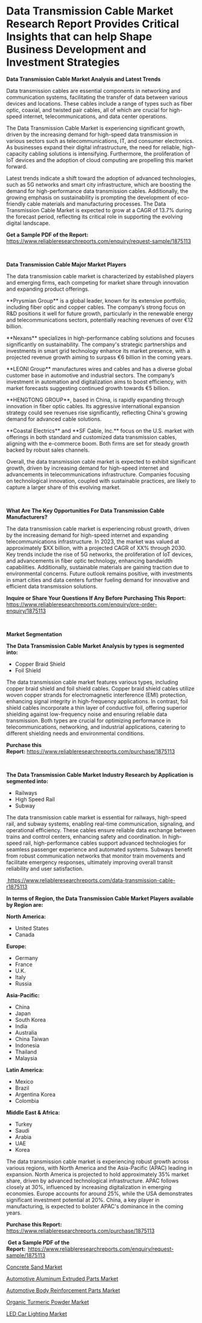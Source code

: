 <p><h1>Data Transmission Cable Market Research Report Provides Critical Insights that can help Shape Business Development and Investment Strategies</h1></p><p><strong>Data Transmission Cable Market Analysis and Latest Trends</strong></p>
<p><p>Data transmission cables are essential components in networking and communication systems, facilitating the transfer of data between various devices and locations. These cables include a range of types such as fiber optic, coaxial, and twisted pair cables, all of which are crucial for high-speed internet, telecommunications, and data center operations.</p><p>The Data Transmission Cable Market is experiencing significant growth, driven by the increasing demand for high-speed data transmission in various sectors such as telecommunications, IT, and consumer electronics. As businesses expand their digital infrastructure, the need for reliable, high-capacity cabling solutions is intensifying. Furthermore, the proliferation of IoT devices and the adoption of cloud computing are propelling this market forward.</p><p>Latest trends indicate a shift toward the adoption of advanced technologies, such as 5G networks and smart city infrastructure, which are boosting the demand for high-performance data transmission cables. Additionally, the growing emphasis on sustainability is prompting the development of eco-friendly cable materials and manufacturing processes. The Data Transmission Cable Market is expected to grow at a CAGR of 13.7% during the forecast period, reflecting its critical role in supporting the evolving digital landscape.</p></p>
<p><strong>Get a Sample PDF of the Report:&nbsp;</strong> <a href="https://www.reliableresearchreports.com/enquiry/request-sample/1875113?utm_campaign=24&utm_medium=2&utm_source=Github&utm_content=ia&utm_term=31012025&utm_id=data-transmission-cable">https://www.reliableresearchreports.com/enquiry/request-sample/1875113</a></p>
<p>&nbsp;</p>
<p><strong>Data Transmission Cable Major Market Players</strong></p>
<p><p>The data transmission cable market is characterized by established players and emerging firms, each competing for market share through innovation and expanding product offerings. </p><p>**Prysmian Group** is a global leader, known for its extensive portfolio, including fiber optic and copper cables. The company’s strong focus on R&D positions it well for future growth, particularly in the renewable energy and telecommunications sectors, potentially reaching revenues of over €12 billion.</p><p>**Nexans** specializes in high-performance cabling solutions and focuses significantly on sustainability. The company's strategic partnerships and investments in smart grid technology enhance its market presence, with a projected revenue growth aiming to surpass €6 billion in the coming years.</p><p>**LEONI Group** manufactures wires and cables and has a diverse global customer base in automotive and industrial sectors. The company’s investment in automation and digitalization aims to boost efficiency, with market forecasts suggesting continued growth towards €5 billion.</p><p>**HENGTONG GROUP**, based in China, is rapidly expanding through innovation in fiber optic cables. Its aggressive international expansion strategy could see revenues rise significantly, reflecting China's growing demand for advanced cable solutions.</p><p>**Coastal Electrics** and **SF Cable, Inc.** focus on the U.S. market with offerings in both standard and customized data transmission cables, aligning with the e-commerce boom. Both firms are set for steady growth backed by robust sales channels.</p><p>Overall, the data transmission cable market is expected to exhibit significant growth, driven by increasing demand for high-speed internet and advancements in telecommunications infrastructure. Companies focusing on technological innovation, coupled with sustainable practices, are likely to capture a larger share of this evolving market.</p></p>
<p>&nbsp;</p>
<p><strong>What Are The Key Opportunities For Data Transmission Cable Manufacturers?</strong></p>
<p><p>The data transmission cable market is experiencing robust growth, driven by the increasing demand for high-speed internet and expanding telecommunications infrastructure. In 2023, the market was valued at approximately $XX billion, with a projected CAGR of XX% through 2030. Key trends include the rise of 5G networks, the proliferation of IoT devices, and advancements in fiber optic technology, enhancing bandwidth capabilities. Additionally, sustainable materials are gaining traction due to environmental concerns. Future outlook remains positive, with investments in smart cities and data centers further fueling demand for innovative and efficient data transmission solutions.</p></p>
<p><strong>Inquire or Share Your Questions If Any Before Purchasing This Report:</strong> <a href="https://www.reliableresearchreports.com/enquiry/pre-order-enquiry/1875113?utm_campaign=24&utm_medium=2&utm_source=Github&utm_content=ia&utm_term=31012025&utm_id=data-transmission-cable">https://www.reliableresearchreports.com/enquiry/pre-order-enquiry/1875113</a></p>
<p>&nbsp;</p>
<p><strong>Market Segmentation</strong></p>
<p><strong>The Data Transmission Cable Market Analysis by types is segmented into:</strong></p>
<p><ul><li>Copper Braid Shield</li><li>Foil Shield</li></ul></p>
<p><p>The data transmission cable market features various types, including copper braid shield and foil shield cables. Copper braid shield cables utilize woven copper strands for electromagnetic interference (EMI) protection, enhancing signal integrity in high-frequency applications. In contrast, foil shield cables incorporate a thin layer of conductive foil, offering superior shielding against low-frequency noise and ensuring reliable data transmission. Both types are crucial for optimizing performance in telecommunications, networking, and industrial applications, catering to different shielding needs and environmental conditions.</p></p>
<p><strong>Purchase this Report:&nbsp;</strong><a href="https://www.reliableresearchreports.com/purchase/1875113?utm_campaign=24&utm_medium=2&utm_source=Github&utm_content=ia&utm_term=31012025&utm_id=data-transmission-cable">https://www.reliableresearchreports.com/purchase/1875113</a></p>
<p>&nbsp;</p>
<p><strong>The Data Transmission Cable Market Industry Research by Application is segmented into:</strong></p>
<p><ul><li>Railways</li><li>High Speed Rail</li><li>Subway</li></ul></p>
<p><p>The data transmission cable market is essential for railways, high-speed rail, and subway systems, enabling real-time communication, signaling, and operational efficiency. These cables ensure reliable data exchange between trains and control centers, enhancing safety and coordination. In high-speed rail, high-performance cables support advanced technologies for seamless passenger experience and automated systems. Subways benefit from robust communication networks that monitor train movements and facilitate emergency responses, ultimately improving overall transit reliability and user satisfaction.</p></p>
<p><a href="https://www.reliableresearchreports.com/data-transmission-cable-r1875113?utm_campaign=24&utm_medium=2&utm_source=Github&utm_content=ia&utm_term=31012025&utm_id=data-transmission-cable">&nbsp;https://www.reliableresearchreports.com/data-transmission-cable-r1875113</a></p>
<p><strong>In terms of Region, the Data Transmission Cable Market Players available by Region are:</strong></p>
<p>
    <p> <strong> North America: </strong>
        <ul>
            <li>United States</li>
            <li>Canada</li>
        </ul>
        </p> 
    <p> <strong> Europe: </strong>
        <ul>
            <li>Germany</li>
            <li>France</li>
            <li>U.K.</li>
            <li>Italy</li>
            <li>Russia</li>
        </ul>
        </p> 
    <p> <strong> Asia-Pacific: </strong>
        <ul>
            <li>China</li>
            <li>Japan</li>
            <li>South Korea</li>
            <li>India</li>
            <li>Australia</li>
            <li>China Taiwan</li>
            <li>Indonesia</li>
            <li>Thailand</li>
            <li>Malaysia</li>
        </ul>
        </p> 
    <p> <strong> Latin America: </strong>
        <ul>
            <li>Mexico</li>
            <li>Brazil</li>
            <li>Argentina Korea</li>
            <li>Colombia</li>
        </ul>
        </p> 
    <p> <strong> Middle East & Africa: </strong>
        <ul>
            <li>Turkey</li>
            <li>Saudi</li>
            <li>Arabia</li>
            <li>UAE</li>
            <li>Korea</li>
        </ul>
    </p>
    </p>
<p><p>The data transmission cable market is experiencing robust growth across various regions, with North America and the Asia-Pacific (APAC) leading in expansion. North America is projected to hold approximately 35% market share, driven by advanced technological infrastructure. APAC follows closely at 30%, influenced by increasing digitalization in emerging economies. Europe accounts for around 25%, while the USA demonstrates significant investment potential at 20%. China, a key player in manufacturing, is expected to bolster APAC's dominance in the coming years.</p></p>
<p><strong>Purchase this Report: </strong><a href="https://www.reliableresearchreports.com/purchase/1875113?utm_campaign=24&utm_medium=2&utm_source=Github&utm_content=ia&utm_term=31012025&utm_id=data-transmission-cable">https://www.reliableresearchreports.com/purchase/1875113</a></p>
<p>&nbsp;<strong>Get a Sample PDF of the Report:&nbsp;&nbsp;</strong><a href="https://www.reliableresearchreports.com/enquiry/request-sample/1875113?utm_campaign=24&utm_medium=2&utm_source=Github&utm_content=ia&utm_term=31012025&utm_id=data-transmission-cable">https://www.reliableresearchreports.com/enquiry/request-sample/1875113</a></p>
<p><strong></strong></p>
<p><p><a href="https://github.com/boitafbg/Market-Research-Report-List-1/blob/main/concrete-sand-market.md?utm_campaign=24&utm_medium=2&utm_source=Github&utm_content=ia&utm_term=31012025&utm_id=data-transmission-cable">Concrete Sand Market</a></p><p><a href="https://www.linkedin.com/pulse/current-evaluation-future-outlook-automotive-aluminum-extruded-22dif?utm_campaign=24&utm_medium=2&utm_source=Github&utm_content=ia&utm_term=31012025&utm_id=data-transmission-cable">Automotive Aluminum Extruded Parts Market</a></p><p><a href="https://www.linkedin.com/pulse/market-outlook-automotive-body-reinforcement-parts-industry-hiwlc?utm_campaign=24&utm_medium=2&utm_source=Github&utm_content=ia&utm_term=31012025&utm_id=data-transmission-cable">Automotive Body Reinforcement Parts Market</a></p><p><a href="https://github.com/curinbucan9/Market-Research-Report-List-1/blob/main/organic-turmeric-powder-market.md?utm_campaign=24&utm_medium=2&utm_source=Github&utm_content=ia&utm_term=31012025&utm_id=data-transmission-cable">Organic Turmeric Powder Market</a></p><p><a href="https://www.linkedin.com/pulse/led-car-lighting-market-size-growing-cagr-51-from-2025-2032-mddoc?utm_campaign=24&utm_medium=2&utm_source=Github&utm_content=ia&utm_term=31012025&utm_id=data-transmission-cable">LED Car Lighting Market</a></p></p>